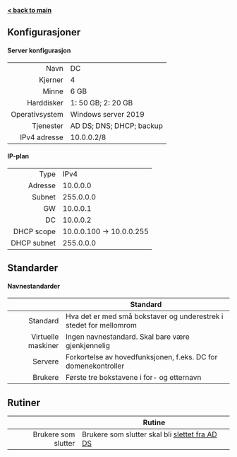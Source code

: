 [**< back to main**](index.md)

## Konfigurasjoner

#### Server konfigurasjon

|                |                          |
| --------------:| ------------------------ |
| Navn           | DC                       |
| Kjerner        | 4                        |
| Minne          | 6 GB                     |
| Harddisker     | 1: 50 GB; 2: 20 GB       |
| Operativsystem | Windows server 2019      |
| Tjenester      | AD DS; DNS; DHCP; backup |
| IPv4 adresse   | 10.0.0.2/8               |

#### IP-plan

|             |                          |
| -----------:| ------------------------ |
| Type        | IPv4                     |
| Adresse     | 10.0.0.0                 |
| Subnet      | 255.0.0.0                |
| GW          | 10.0.0.1                 |
| DC          | 10.0.0.2                 |
| DHCP scope  | 10.0.0.100 -> 10.0.0.255 |
| DHCP subnet | 255.0.0.0                |

## Standarder

#### Navnestandarder

|                    | Standard                                                           |
| ------------------:| ------------------------------------------------------------------ |
| Standard           | Hva det er med små bokstaver og underestrek i stedet for mellomrom |
| Virtuelle maskiner | Ingen navnestandard. Skal bare være gjenkjennelig                  |
| Servere            | Forkortelse av hovedfunksjonen, f.eks. DC for domenekontroller     |
| Brukere            | Første tre bokstavene i for- og etternavn                          |

## Rutiner

|                     | Rutine                                                      |
| -------------------:| ----------------------------------------------------------- |
| Brukere som slutter | Brukere som slutter skal bli [slettet fra AD DS](bruker.md) |
